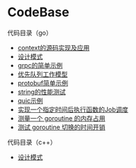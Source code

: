 # CodeBase

代码目录（go）
 
 - [context的源码实现及应用](go/context)
 - [设计模式](go/design_patterns)
 - [grpc的简单示例](go/grpc)
 - [优先队列工作模型](go/priority_queue)
 - [protobuf简单示例](go/protobuf)
 - [string的性能测试](go/string)
 - [quic示例](go/quic)
 - [实现一个指定时间后执行函数的Job调度](go/after_time_job) 
 - [测量一个 goroutine 的内存占用](go/goroutine/goroutine-size.go)
 - [测试 goroutine 切换的时间开销](go/goroutine/context-switch_test.go)

代码目录（c++）

 - [设计模式](c++/design_patterns)